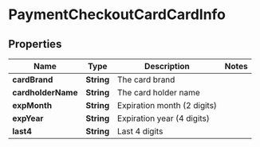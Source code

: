 

# PaymentCheckoutCardCardInfo


## Properties

Name | Type | Description | Notes
------------ | ------------- | ------------- | -------------
**cardBrand** | **String** | The card brand | 
**cardholderName** | **String** | The card holder name | 
**expMonth** | **String** | Expiration month (2 digits) | 
**expYear** | **String** | Expiration year (4 digits) | 
**last4** | **String** | Last 4 digits | 



